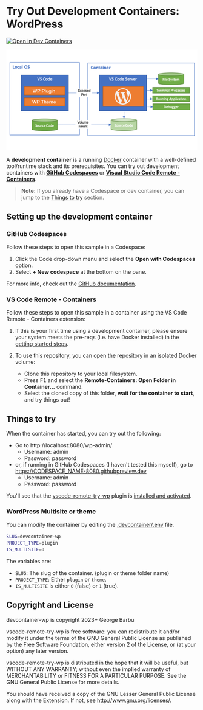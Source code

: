 # Try Out Development Containers: WordPress

[![Open in Dev Containers](https://img.shields.io/static/v1?label=Dev%20Containers&message=Open&color=blue&logo=visualstudiocode)](https://vscode.dev/redirect?url=vscode://ms-vscode-remote.remote-containers/cloneInVolume?url=https://github.com/george-barbu-cc/devcontainer-wp)

<img src="assets/wordpress-devcontainers.png">

A **development container** is a running [Docker](https://www.docker.com) container with a well-defined tool/runtime stack and its prerequisites. You can try out development containers with **[GitHub Codespaces](https://github.com/features/codespaces)** or **[Visual Studio Code Remote - Containers](https://aka.ms/vscode-remote/containers)**.


> **Note:** If you already have a Codespace or dev container, you can jump to the [Things to try](#things-to-try) section.

## Setting up the development container

### GitHub Codespaces

Follow these steps to open this sample in a Codespace:

1. Click the Code drop-down menu and select the **Open with Codespaces** option.
1. Select **+ New codespace** at the bottom on the pane.

For more info, check out the [GitHub documentation](https://docs.github.com/en/free-pro-team@latest/github/developing-online-with-codespaces/creating-a-codespace#creating-a-codespace).

### VS Code Remote - Containers

Follow these steps to open this sample in a container using the VS Code Remote - Containers extension:

1. If this is your first time using a development container, please ensure your system meets the pre-reqs (i.e. have Docker installed) in the [getting started steps](https://aka.ms/vscode-remote/containers/getting-started).

2. To use this repository, you can open the repository in an isolated Docker volume:

   - Clone this repository to your local filesystem.
   - Press <kbd>F1</kbd> and select the **Remote-Containers: Open Folder in Container...** command.
   - Select the cloned copy of this folder, **wait for the container to start**, and try things out!

## Things to try

When the container has started, you can try out the following:

- Go to http://localhost:8080/wp-admin/
  - Username: admin
  - Password: password
- or, if running in GitHub Codespaces (I haven't tested this myself), go to https://CODESPACE_NAME-8080.githubpreview.dev
  - Username: admin
  - Password: password

You'll see that the [vscode-remote-try-wp](index.php) plugin is [installed and activated](http://localhost:8080/wp-admin/plugins.php).

### WordPress Multisite or theme

You can modify the container by editing the [.devcontainer/.env](.devcontainer/.env) file.

```bash
SLUG=devcontainer-wp
PROJECT_TYPE=plugin
IS_MULTISITE=0
```

The variables are:

- `SLUG`: The slug of the container. (plugin or theme folder name)
- `PROJECT_TYPE`: Either `plugin` or `theme`.
- `IS_MULTISITE` is either `0` (false) or `1` (true).

## Copyright and License

devcontainer-wp is copyright 2023+ George Barbu

vscode-remote-try-wp is free software: you can redistribute it and/or modify it under the terms of the GNU General Public License as published by the Free Software Foundation, either version 2 of the License, or (at your option) any later version.

vscode-remote-try-wp is distributed in the hope that it will be useful, but WITHOUT ANY WARRANTY; without even the implied warranty of MERCHANTABILITY or FITNESS FOR A PARTICULAR PURPOSE. See the GNU General Public License for more details.

You should have received a copy of the GNU Lesser General Public License along with the Extension. If not, see http://www.gnu.org/licenses/.
